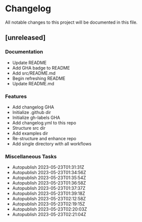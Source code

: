 # Changelog

All notable changes to this project will be documented in this file.

## [unreleased]

### Documentation

- Update README
- Add GHA badge to README
- Add src/README.md
- Begin refreshing README
- Update README.md

### Features

- Add changelog GHA
- Initialize .github dir
- Initialize gh-labels GHA
- Add changelog.yml to this repo
- Structure src dir
- Add examples dir
- Re-structure and enhance repo
- Add single directory with all workflows

### Miscellaneous Tasks

- Autopublish 2023-05-23T01:31:31Z
- Autopublish 2023-05-23T01:34:56Z
- Autopublish 2023-05-23T01:35:54Z
- Autopublish 2023-05-23T01:36:58Z
- Autopublish 2023-05-23T01:37:37Z
- Autopublish 2023-05-23T01:39:18Z
- Autopublish 2023-05-23T02:12:58Z
- Autopublish 2023-05-23T02:19:15Z
- Autopublish 2023-05-23T02:20:03Z
- Autopublish 2023-05-23T02:21:04Z

<!-- generated by git-cliff -->

